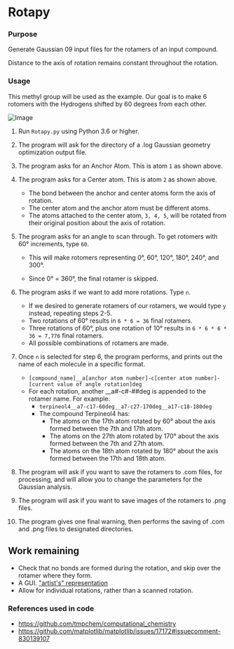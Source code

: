 # Rotapy

### Purpose

Generate Gaussian 09 input files for the rotamers of an input compound.

Distance to the axis of rotation remains constant throughout the rotation.

### Usage

This methyl group will be used as the example. Our goal is to make 6 rotomers with the Hydrogens shifted by 60 degrees
from each other.

![Image](https://i.imgur.com/e2AES96.png)

1. Run `Rotapy.py` using Python 3.6 or higher.


2. The program will ask for the directory of a .log Gaussian geometry optimization output file.


3. The program asks for an Anchor Atom. This is atom `1` as shown above.


4. The program asks for a Center atom. This is atom `2` as shown above.
    - The bond between the anchor and center atoms form the axis of rotation.
    - The center atom and the anchor atom must be different atoms.
    - The atoms attached to the center atom, `3, 4, 5`, will be rotated from their original position about the axis of
      rotation.


6. The program asks for an angle to scan through. To get rotomers with 60° increments, type `60`.
    - This will make rotomers representing 0°, 60°, 120°, 180°, 240°, and 300°.

    - Since 0° = 360°, the final rotamer is skipped.


7. The program asks if we want to add more rotations. Type `n`.
    - If we desired to generate rotamers of our rotamers, we would type `y` instead, repeating steps 2-5.
    - Two rotations of 60° results in `6 * 6 = 36` final rotamers.
    - Three rotations of 60°, plus one rotation of 10° results in `6 * 6 * 6 * 36 = 7,776` final rotamers.
    - All possible combinations of rotamers are made.


8. Once `n` is selected for step 6, the program performs, and prints out the name of each molecule in a specific format.
    - `[compound_name]__a[anchor atom number]-c[center atom number]-[current value of angle rotation]deg`
    - For each rotation, another __a#-c#-##deg is appended to the rotamer name. For example:
        - `terpineol4__a7-c17-60deg__a7-c27-170deg__a17-c18-180deg`
        - The compound Terpineol4 has:
            - The atoms on the 17th atom rotated by 60° about the axis formed between the 7th and 17th atom.
            - The atoms on the 27th atom rotated by 170° about the axis formed between the 7th and 27th atom.
            - The atoms on the 18th atom rotated by 180° about the axis formed between the 17th and 18th atom.


9. The program will ask if you want to save the rotamers to .com files, for processing, and will allow you to change the
   parameters for the Gaussian analysis.


10. The program will ask if you want to save images of the rotamers to .png files.


11. The program gives one final warning, then performs the saving of .com and .png files to designated directories.

## Work remaining

- Check that no bonds are formed during the rotation, and skip over the rotamer where they form.
- A GUI. ["artist's" representation](https://puu.sh/HJ8K5/73b7ca6259.jpg)
- Allow for individual rotations, rather than a scanned rotation.

### References used in code

- https://github.com/tmpchem/computational_chemistry
- https://github.com/matplotlib/matplotlib/issues/17172#issuecomment-830139107

